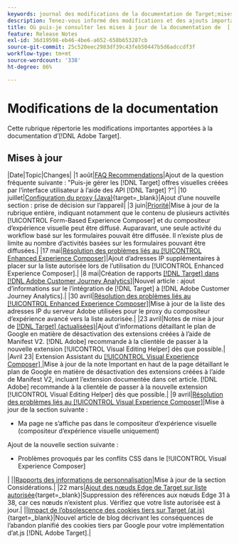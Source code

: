 ```yaml
---
keywords: journal des modifications de la documentation de Target;mises à jour de la documentation;nouvelles rubriques;modifications;mises à jour;mise à jour
description: Tenez-vous informé des modifications et des ajouts importants apportés à la documentation d’ [!DNL Adobe Target] .
title: Où puis-je consulter les mises à jour de la documentation de  [!DNL Target] ?
feature: Release Notes
exl-id: 36d19598-eb46-4be6-a652-658b653287cb
source-git-commit: 25c520eec2983df39c43feb50447b5d6adccdf3f
workflow-type: tm+mt
source-wordcount: '338'
ht-degree: 86%

---
```


# Modifications de la documentation

Cette rubrique répertorie les modifications importantes apportées à la documentation d’[!DNL Adobe Target].

## Mises à jour

|Date|Topic|Changes|
|1 août|[FAQ Recommendations](/help/main/c-recommendations/c-recommendations-faq/recommendations-faq.md)|Ajout de la question fréquente suivante : &quot;Puis-je gérer les [!DNL Target] offres visuelles créées par l’interface utilisateur à l’aide des API [!DNL Target] ?&quot;|
|10 juillet|[Configuration du proxy (Java)](https://experienceleague.adobe.com/fr/docs/target-dev/developer/server-side/java/proxy-configuration){target=_blank}|Ajout d’une nouvelle section : prise de décision sur l’appareil|
|3 juin|[Priorité](/help/main/c-activities/priority.md)|Mise à jour de la rubrique entière, indiquant notamment que le contenu de plusieurs activités [!UICONTROL Form-Based Experience Composer] et du compositeur d’expérience visuelle peut être diffusé. Auparavant, une seule activité du workflow basé sur les formulaires pouvait être diffusée. Il n’existe plus de limite au nombre d’activités basées sur les formulaires pouvant être diffusées.|
|17 mai|[Résolution des problèmes liés au [!UICONTROL Enhanced Experience Composer]](/help/main/c-experiences/c-visual-experience-composer/r-troubleshoot-composer/troubleshooting-issues-related-to-the-enhanced-experience-composer-eec.md)|Ajout d’adresses IP supplémentaires à placer sur la liste autorisée lors de l’utilisation du [!UICONTROL Enhanced Experience Composer].|
|8 mai|Création de rapports [[!DNL Target]  dans  [!DNL Adobe Customer Journey Analytics]](/help/main/c-integrating-target-with-mac/cja/target-reporting-in-cja.md)|Nouvel article : ajout d’informations sur le l’intégration de [!DNL Target] à [!DNL Adobe Customer Journey Analytics].|
|30 avril|[Résolution des problèmes liés au [!UICONTROL Enhanced Experience Composer]](/help/main/c-experiences/c-visual-experience-composer/r-troubleshoot-composer/troubleshooting-issues-related-to-the-enhanced-experience-composer-eec.md)|Mise à jour de la liste des adresses IP du serveur Adobe utilisées pour le proxy du compositeur d’expérience avancé vers la liste autorisée.|
|23 avril|Notes de mise à jour de [[!DNL Target]  (actualisées)](/help/main/r-release-notes/release-notes.md)|Ajout d’informations détaillant le plan de Google en matière de désactivation des extensions créées à l’aide de Manifest V2. [!DNL Adobe] recommande à la clientèle de passer à la nouvelle extension [!UICONTROL Visual Editing Helper] dès que possible.|
|Avril 23| Extension Assistant du [[!UICONTROL Visual Experience Composer] ](/help/main/c-experiences/c-visual-experience-composer/r-troubleshoot-composer/vec-helper-browser-extension.md)|Mise à jour de la note Important en haut de la page détaillant le plan de Google en matière de désactivation des extensions créées à l’aide de Manifest V2, incluant l’extension documentée dans cet article. [!DNL Adobe] recommande à la clientèle de passer à la nouvelle extension [!UICONTROL Visual Editing Helper] dès que possible.|
|9 avril|[Résolution des problèmes liés au [!UICONTROL Visual Experience Composer]](/help/main/c-experiences/c-visual-experience-composer/r-troubleshoot-composer/troubleshooting-issues-related-to-the-visual-experience-composer-vec.md)|Mise à jour de la section suivante :<ul><li>Ma page ne s’affiche pas dans le compositeur d’expérience visuelle (compositeur d’expérience visuelle uniquement)</li></ul>Ajout de la nouvelle section suivante :<ul><li>Problèmes provoqués par les conflits CSS dans le [!UICONTROL Visual Experience Composer]</li></ul>|
||[Rapports des informations de personnalisation](/help/main/c-reports/c-personalization-insights-reports/personalization-insights-reports.md)|Mise à jour de la section Considérations.|
|22 mars|[Ajout des nœuds Edge de Target sur liste autorisée](https://experienceleague.adobe.com/fr/docs/target-dev/developer/implementation/privacy/allowlist-edges){target=_blank}|Suppression des références aux nœuds Edge 31 à 38, car ces nœuds n’existent plus. Vérifiez que votre liste autorisée est à jour.|
||[Impact de l’obsolescence des cookies tiers sur Target (at.js)](https://experienceleague.adobe.com/docs/target-dev/assets/third_party_cookie_deprecation){target=_blank}|Nouvel article de blog décrivant les conséquences de l’abandon planifié des cookies tiers par Google pour votre implémentation d’at.js [!DNL Adobe Target].|